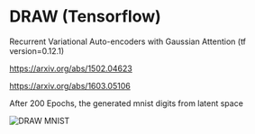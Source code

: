 # DRAW (Tensorflow)
Recurrent Variational Auto-encoders with Gaussian Attention (tf version=0.12.1)

https://arxiv.org/abs/1502.04623

https://arxiv.org/abs/1603.05106

After 200 Epochs, the generated mnist digits from latent space

![DRAW MNIST](https://github.com/lovecambi/DRAW/blob/master/generated_minst.jpg)
